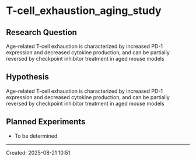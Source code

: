 # T-cell_exhaustion_aging_study

## Research Question
Age-related T-cell exhaustion is characterized by increased PD-1 
  expression and decreased cytokine production, and can be partially 
  reversed by checkpoint inhibitor treatment in aged mouse models

## Hypothesis
Age-related T-cell exhaustion is characterized by increased PD-1 
  expression and decreased cytokine production, and can be partially 
  reversed by checkpoint inhibitor treatment in aged mouse models

## Planned Experiments
- To be determined

---
Created: 2025-08-21 10:51

